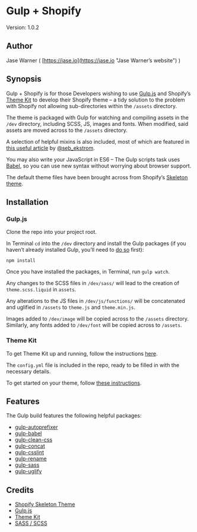 # Gulp + Shopify

Version: 1.0.2

## Author

Jase Warner ( [https://jase.io](https://jase.io "Jase Warner’s website") )

## Synopsis

Gulp + Shopify is for those Developers wishing to use [Gulp.js](http://gulpjs.com/ "Gulp.js website") and Shopify’s [Theme Kit](https://shopify.github.io/themekit/ "Theme Kit Github page") to develop their Shopify theme &ndash; a tidy solution to the problem with Shopify not allowing sub-directories within the `/assets` directory.

The theme is packaged with Gulp for watching and compiling assets in the `/dev` directory, including SCSS, JS, images and fonts. When modified, said assets are moved across to the `/assets` directory. 

A selection of helpful mixins is also included, most of which are featured in [this useful article](http://zerosixthree.se/8-sass-mixins-you-must-have-in-your-toolbox/ "Mixins article") by [@seb_ekstrom](https://twitter.com/seb_ekstrom "@seb_ekstrom on Twitter").

You may also write your JavaScript in ES6 &ndash; The Gulp scripts task uses [Babel](https://babeljs.io/ "Babel website"), so you can use new syntax without worrying about browser support.

The default theme files have been brought across from Shopify’s [Skeleton theme](https://github.com/Shopify/skeleton-theme "Skeleton theme Github page").

## Installation

### Gulp.js

Clone the repo into your project root.

In Terminal `cd` into the `/dev` directory and install the Gulp packages (if you haven’t already installed Gulp, you’ll need to [do so](https://github.com/gulpjs/gulp/blob/master/docs/getting-started.md "Gulp installation") first):

`npm install`

Once you have installed the packages, in Terminal, run `gulp watch`.

Any changes to the SCSS files in `/dev/sass/` will lead to the creation of `theme.scss.liquid` in `assets`.

Any alterations to the JS files in `/dev/js/functions/` will be concatenated and uglified in `/assets` to `theme.js` and `theme.min.js`.

Images added to `/dev/image` will be copied across to the `/assets` directory. Similarly, any fonts added to `/dev/font` will be copied across to `/assets`.

### Theme Kit

To get Theme Kit up and running, follow the instructions [here](https://shopify.github.io/themekit/#installation "Theme Kit installation instructions").

The `config.yml` file is included in the repo, ready to be filled in with the necessary details.

To get started on your theme, follow [these instructions](https://shopify.github.io/themekit/#use-a-new-theme "Theme Kit usage instructions").

## Features

The Gulp build features the following helpful packages:

* [gulp-autoprefixer](https://github.com/sindresorhus/gulp-autoprefixer "gulp-autoprefixer Github page")
* [gulp-babel](https://github.com/babel/gulp-babel "gulp-babel Github page")
* [gulp-clean-css](https://github.com/scniro/gulp-clean-css "gulp-clean-css Github page")
* [gulp-concat](https://github.com/contra/gulp-concat "gulp-concat Github page")
* [gulp-csslint](https://github.com/lazd/gulp-csslint "gulp-csslint Github page")
* [gulp-rename](https://github.com/hparra/gulp-rename "gulp-rename Github page")
* [gulp-sass](https://github.com/dlmanning/gulp-sass "gulp-sass Github page")
* [gulp-uglify](https://github.com/terinjokes/gulp-uglify "gulp-uglify Github page")

## Credits

* [Shopify Skeleton Theme](https://github.com/Shopify/skeleton-theme "Shopify Skeleton Theme Github page")
* [Gulp.js](http://gulpjs.com/ "Gulp.js website")
* [Theme Kit](https://shopify.github.io/themekit/ "Shopify Theme Kit Github page")
* [SASS / SCSS](http://sass-lang.com/ "SASS website")
